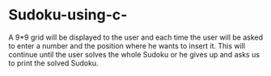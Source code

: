 # Sudoku-using-c-
A 9*9 grid will be displayed to the user and each time the user will be asked to enter a number and the position where he wants to insert it. This will continue until the user solves the whole Sudoku or he gives up and asks us to print the solved Sudoku.
